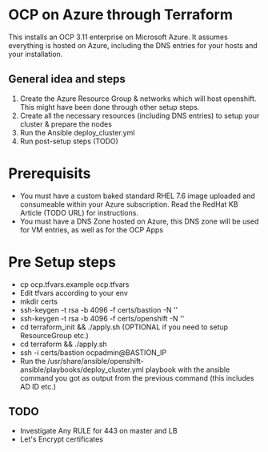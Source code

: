 # OCP on Azure through Terraform

This installs an OCP 3.11 enterprise on Microsoft Azure. It assumes everything is hosted on Azure, including the DNS entries for your hosts and your installation.

## General idea and steps

1. Create the Azure Resource Group & networks which will host openshift. This might have been done through other setup steps.
2. Create all the necessary resources (including DNS entries) to setup your cluster & prepare the nodes
3. Run the Ansible deploy_cluster.yml
4. Run post-setup steps (TODO)

# Prerequisits

* You must have a custom baked standard RHEL 7.6 image uploaded and consumeable within your Azure subscription. Read the RedHat KB Article (TODO URL) for instructions.
* You must have a DNS Zone hosted on Azure, this DNS zone will be used for VM entries, as well as for the OCP Apps

# Pre Setup steps

* cp ocp.tfvars.example ocp.tfvars
* Edit tfvars according to your env
* mkdir certs
* ssh-keygen -t rsa -b 4096 -f certs/bastion -N ''
* ssh-keygen -t rsa -b 4096 -f certs/openshift -N ''
* cd terraform_init && ./apply.sh (OPTIONAL if you need to setup ResourceGroup etc.)
* cd terraform && ./apply.sh
* ssh -i certs/bastion ocpadmin@BASTION_IP
* Run the /usr/share/ansible/openshift-ansible/playbooks/deploy_cluster.yml playbook with the ansible command you got as output from the previous command (this includes AD ID etc.)

## TODO

* Investigate Any RULE for 443 on master and LB
* Let's Encrypt certificates
